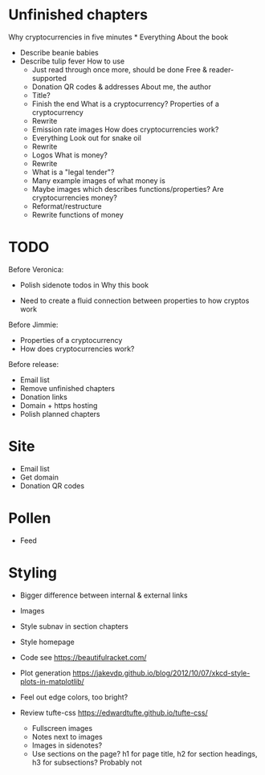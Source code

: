 # Unfinished chapters

Why cryptocurrencies in five minutes
    * Everything
About the book
  * Describe beanie babies
  * Describe tulip fever
  How to use
    * Just read through once more, should be done
  Free & reader-supported
    * Donation QR codes & addresses
  About me, the author
    * Title?
    * Finish the end
What is a cryptocurrency?
  Properties of a cryptocurrency
    * Rewrite
    * Emission rate images
  How does cryptocurrencies work?
    * Everything
  Look out for snake oil
    * Rewrite
    * Logos
  What is money?
    * Rewrite
    * What is a "legal tender"?
    * Many example images of what money is
    * Maybe images which describes functions/properties?
  Are cryptocurrencies money?
    * Reformat/restructure
    * Rewrite functions of money

# TODO

Before Veronica:
* Polish sidenote todos in Why this book

* Need to create a fluid connection between properties to how cryptos work

Before Jimmie:
* Properties of a cryptocurrency
* How does cryptocurrencies work?

Before release:
* Email list
* Remove unfinished chapters
* Donation links
* Domain + https hosting
* Polish planned chapters

# Site

* Email list
* Get domain
* Donation QR codes

# Pollen

* Feed

# Styling

* Bigger difference between internal & external links
* Images
* Style subnav in section chapters
* Style homepage
* Code
  see https://beautifulracket.com/
* Plot generation
  https://jakevdp.github.io/blog/2012/10/07/xkcd-style-plots-in-matplotlib/
* Feel out edge colors, too bright?

* Review tufte-css
    https://edwardtufte.github.io/tufte-css/
    * Fullscreen images
    * Notes next to images
    * Images in sidenotes?
    * Use sections on the page? h1 for page title, h2 for section headings, h3 for subsections?
        Probably not

